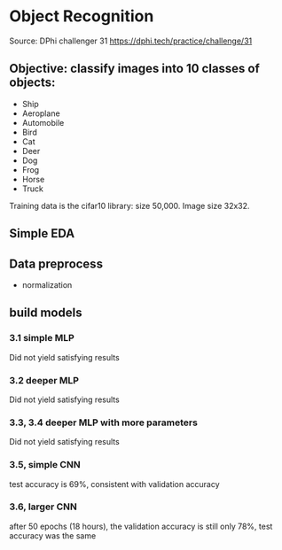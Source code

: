 # Object Recognition
Source: DPhi challenger 31
https://dphi.tech/practice/challenge/31

## Objective: classify images into 10 classes of objects: 
* Ship
* Aeroplane
* Automobile
* Bird
* Cat
* Deer
* Dog
* Frog
* Horse
* Truck

Training data is the cifar10 library: size 50,000. Image size 32x32.

## Simple EDA

## Data preprocess
* normalization

## build models 

### 3.1 simple MLP
Did not yield satisfying results

### 3.2 deeper MLP
Did not yield satisfying results

### 3.3, 3.4 deeper MLP with more parameters
Did not yield satisfying results

### 3.5, simple CNN
test accuracy is 69%, consistent with validation accuracy

### 3.6, larger CNN
after 50 epochs (18 hours), the validation accuracy is still only 78%, test accuracy was the same


